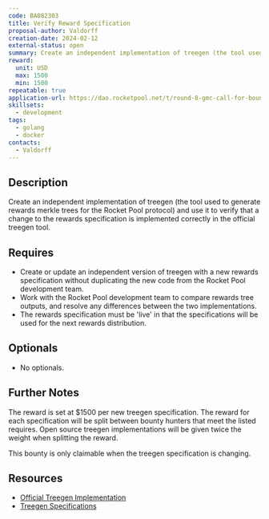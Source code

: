 ```yaml
---
code: BA082303
title: Verify Reward Specification
proposal-author: Valdorff
creation-date: 2024-02-12
external-status: open
summary: Create an independent implementation of treegen (the tool used to generate rewards merkle trees for the Rocket Pool protocol) and use it to verify that a change to the rewards specification is implemented correctly in the official treegen tool. 
reward:
  unit: USD
  max: 1500
  min: 1500
repeatable: true
application-url: https://dao.rocketpool.net/t/round-8-gmc-call-for-bounty-applications-deadline-is-january-14/2558/7
skillsets:
  - development
tags: 
  - golang
  - docker
contacts:
  - Valdorff
---
```


## Description
Create an independent implementation of treegen (the tool used to generate rewards merkle trees for the Rocket Pool protocol) and use it to verify that a change to the rewards specification is implemented correctly in the official treegen tool. 

## Requires
* Create or update an independent version of treegen with a new rewards specification without duplicating the new code from the Rocket Pool development team.
* Work with the Rocket Pool development team to compare rewards tree outputs, and resolve any differences between the two implementations. 
* The rewards specification must be 'live' in that the specifications will be used for the next rewards distribution. 

## Optionals
* No optionals.

## Further Notes

The reward is set at $1500 per new treegen specification. The reward for each specification will be split between bounty hunters that meet the listed requires. Open source treegen implementations will be given twice the weight when splitting the reward. 

This bounty is only claimable when the treegen specification is changing. 

## Resources
* [Official Treegen Implementation](https://github.com/rocket-pool/treegen)
* [Treegen Specifications](https://github.com/rocket-pool/rocketpool-research/tree/master/Merkle%20Rewards%20System)